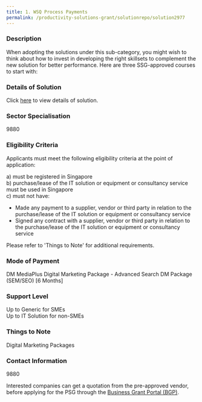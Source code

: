 ```yaml
---
title: 1. WSQ Process Payments
permalink: /productivity-solutions-grant/solutionrepo/solution2977
---
```


### Description

When adopting the solutions under this sub-category, you might wish to think about how to invest in developing the right skillsets to complement the new solution for better performance. Here are three SSG-approved courses to start with:

### Details of Solution

Click <a href='MediaPlus Digital Pte Ltd' target='_blank' rel='noopener'>here</a> to view details of solution.

### Sector Specialisation

 9880 

### Eligibility Criteria

Applicants must meet the following eligibility criteria at the point of application:

a) must be registered in Singapore <br>
b) purchase/lease of the IT solution or equipment or consultancy service must be used in Singapore <br>
c) must not have:
- Made any payment to a supplier, vendor or third party in relation to the purchase/lease of the IT solution or equipment or consultancy service
- Signed any contract with a supplier, vendor or third party in relation to the purchase/lease of the IT solution or equipment or consultancy service

Please refer to 'Things to Note' for additional requirements.

### Mode of Payment
DM MediaPlus Digital Marketing Package - Advanced Search DM Package (SEM/SEO) [6 Months]

### Support Level
Up to Generic for SMEs <br>
Up to IT Solution for non-SMEs

### Things to Note
Digital Marketing Packages

### Contact Information
9880

Interested companies can get a quotation from the pre-approved vendor, before applying for the PSG through the <a target='_blank' rel='noopener' href='https://www.businessgrants.gov.sg/'>Business Grant Portal (BGP)</a>.
